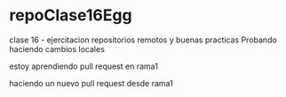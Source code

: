 # repoClase16Egg
clase 16 - ejercitacion repositorios remotos y buenas practicas
Probando haciendo cambios locales

estoy aprendiendo pull request en rama1

haciendo un nuevo pull request desde rama1